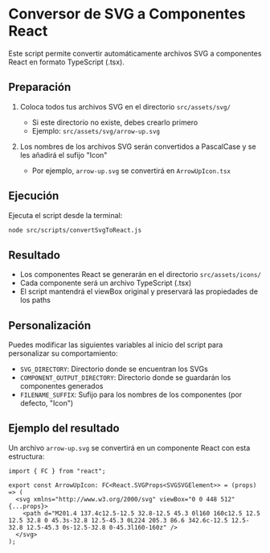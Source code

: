 # Conversor de SVG a Componentes React

Este script permite convertir automáticamente archivos SVG a componentes React en formato TypeScript (.tsx).

## Preparación

1. Coloca todos tus archivos SVG en el directorio `src/assets/svg/`

   - Si este directorio no existe, debes crearlo primero
   - Ejemplo: `src/assets/svg/arrow-up.svg`

2. Los nombres de los archivos SVG serán convertidos a PascalCase y se les añadirá el sufijo "Icon"
   - Por ejemplo, `arrow-up.svg` se convertirá en `ArrowUpIcon.tsx`

## Ejecución

Ejecuta el script desde la terminal:

```bash
node src/scripts/convertSvgToReact.js
```

## Resultado

- Los componentes React se generarán en el directorio `src/assets/icons/`
- Cada componente será un archivo TypeScript (.tsx)
- El script mantendrá el viewBox original y preservará las propiedades de los paths

## Personalización

Puedes modificar las siguientes variables al inicio del script para personalizar su comportamiento:

- `SVG_DIRECTORY`: Directorio donde se encuentran los SVGs
- `COMPONENT_OUTPUT_DIRECTORY`: Directorio donde se guardarán los componentes generados
- `FILENAME_SUFFIX`: Sufijo para los nombres de los componentes (por defecto, "Icon")

## Ejemplo del resultado

Un archivo `arrow-up.svg` se convertirá en un componente React con esta estructura:

```tsx
import { FC } from "react";

export const ArrowUpIcon: FC<React.SVGProps<SVGSVGElement>> = (props) => (
  <svg xmlns="http://www.w3.org/2000/svg" viewBox="0 0 448 512" {...props}>
    <path d="M201.4 137.4c12.5-12.5 32.8-12.5 45.3 0l160 160c12.5 12.5 12.5 32.8 0 45.3s-32.8 12.5-45.3 0L224 205.3 86.6 342.6c-12.5 12.5-32.8 12.5-45.3 0s-12.5-32.8 0-45.3l160-160z" />
  </svg>
);
```
